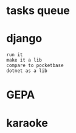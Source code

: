# tasks queue
# django 
    run it
    make it a lib
    compare to pocketbase
    dotnet as a lib


    
# GEPA
# karaoke      

